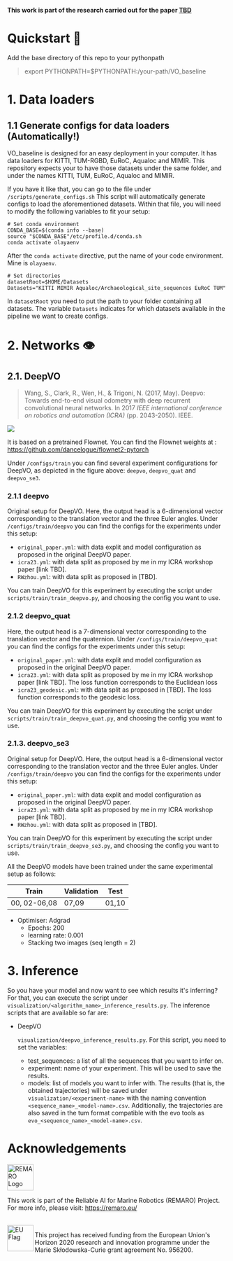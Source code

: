**This work is part of the research carried out for the paper [TBD]()**

# Quickstart :hedgehog:

Add the base directory of this repo to your pythonpath
> export PYTHONPATH=$PYTHONPATH:/your-path/VO_baseline
# 1. Data loaders
## 1.1 Generate configs for data loaders (Automatically!)

VO_baseline is designed for an easy deployment in your computer.
It has data loaders for KITTI, TUM-RGBD, EuRoC, Aqualoc and MIMIR. This repository expects your to have those datasets under the same folder, and under the names KITTI, TUM, EuRoC, Aqualoc and MIMIR.

If you have it like that, you can go to the file under `/scripts/generate_configs.sh`
This script will automatically generate configs to load the aforementioned datasets. Within that file, you will need to modify the following variables to fit your setup:
```
# Set conda environment
CONDA_BASE=$(conda info --base)
source "$CONDA_BASE"/etc/profile.d/conda.sh
conda activate olayaenv
```
After the `conda activate` directive, put the name of your code environment. Mine is `olayaenv`.
```
# Set directories
datasetRoot=$HOME/Datasets
Datasets="KITTI MIMIR Aqualoc/Archaeological_site_sequences EuRoC TUM"

```
In `datasetRoot` you need to put the path to your folder containing all datasets. The variable `Datasets` indicates for which datasets available in the pipeline we want to create configs.




# 2. Networks :eye:
## 2.1. DeepVO

> Wang, S., Clark, R., Wen, H., & Trigoni, N. (2017, May). Deepvo: Towards end-to-end visual odometry with deep recurrent convolutional neural networks. In 2017 *IEEE international conference on robotics and automation (ICRA)* (pp. 2043-2050). IEEE.

![](https://github.com/olayasturias/VO_baseline/blob/deepvo/media/deepvo.png?raw=true)

It is based on a pretrained Flownet. You can find the Flownet weights at : https://github.com/dancelogue/flownet2-pytorch

Under `/configs/train` you can find several experiment configurations for DeepVO, as depicted in the figure above: `deepvo`, `deepvo_quat` and `deepvo_se3`.

### 2.1.1 deepvo
Original setup for DeepVO. Here, the output head is a 6-dimensional vector corresponding to the translation vector and the three Euler angles. Under `/configs/train/deepvo` you can find the configs for the experiments under this setup:
- `original_paper.yml`: with data explit and model configuration as proposed in the original DeepVO paper.
- `icra23.yml`: with data split as proposed by me in my ICRA workshop paper [link TBD].
- `RWzhou.yml`: with data split as proposed in [TBD].

You can train DeepVO for this experiment by executing the script under `scripts/train/train_deepvo.py`, and choosing the config you want to use.

### 2.1.2 deepvo_quat
Here, the output head is a 7-dimensional vector corresponding to the translation vector and the quaternion. Under `/configs/train/deepvo_quat` you can find the configs for the experiments under this setup:
- `original_paper.yml`: with data explit and model configuration as proposed in the original DeepVO paper.
- `icra23.yml`: with data split as proposed by me in my ICRA workshop paper [link TBD]. The loss function corresponds to the Euclidean loss
- `icra23_geodesic.yml`: with data split as proposed in [TBD]. The loss function corresponds to the geodesic loss.

You can train DeepVO for this experiment by executing the script under `scripts/train/train_deepvo_quat.py`, and choosing the config you want to use.

### 2.1.3. deepvo_se3
Original setup for DeepVO. Here, the output head is a 6-dimensional vector corresponding to the translation vector and the three Euler angles. Under `/configs/train/deepvo` you can find the configs for the experiments under this setup:
- `original_paper.yml`: with data explit and model configuration as proposed in the original DeepVO paper.
- `icra23.yml`: with data split as proposed by me in my ICRA workshop paper [link TBD].
- `RWzhou.yml`: with data split as proposed in [TBD].

You can train DeepVO for this experiment by executing the script under `scripts/train/train_deepvo_se3.py`, and choosing the config you want to use.

All the DeepVO models have been trained under the same experimental setup as follows:

| Train | Validation | Test |
|-------------|-------|-------|
|00, 02-06,08 | 07,09 | 01,10 |


- Optimiser: Adgrad
    - Epochs: 200
    - learning rate: 0.001
    - Stacking two images (seq length = 2)


# 3. Inference

So you have your model and now want to see which results it's inferring?
For that, you can execute the script under `visualization/<algorithm_name>_inference_results.py`. The inference scripts that are available so far are:
- DeepVO 

    `visualization/deepvo_inference_results.py`. For this script, you need to set the variables:
    - test_sequences: a list of all the sequences that you want to infer on.
    - experiment: name of your experiment. This will be used to save the results.
    - models: list of models you want to infer with.
    The results (that is, the obtained trajectories) will be saved under `visualization/<experiment-name>` with the naming convention `<sequence_name>_<model-name>.csv`. Additionally, the trajectories are also saved in the tum format compatible with the evo tools as `evo_<sequence_name>_<model-name>.csv`.

# Acknowledgements

<a href="https://remaro.eu/">
    <img height="60" alt="REMARO Logo" src="https://remaro.eu/wp-content/uploads/2020/09/remaro1-right-1024.png">
</a>

This work is part of the Reliable AI for Marine Robotics (REMARO) Project. For more info, please visit: <a href="https://remaro.eu/">https://remaro.eu/

<br>

<a href="https://research-and-innovation.ec.europa.eu/funding/funding-opportunities/funding-programmes-and-open-calls/horizon-2020_en">
    <img align="left" height="60" alt="EU Flag" src="https://remaro.eu/wp-content/uploads/2020/09/flag_yellow_low.jpg">
</a>

This project has received funding from the European Union's Horizon 2020 research and innovation programme under the Marie Skłodowska-Curie grant agreement No. 956200.
